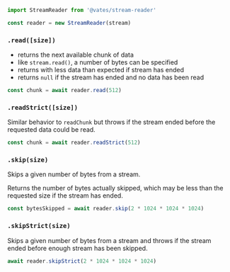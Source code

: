 ```js
import StreamReader from '@vates/stream-reader'

const reader = new StreamReader(stream)
```

### `.read([size])`

- returns the next available chunk of data
- like `stream.read()`, a number of bytes can be specified
- returns with less data than expected if stream has ended
- returns `null` if the stream has ended and no data has been read

```js
const chunk = await reader.read(512)
```

### `.readStrict([size])`

Similar behavior to `readChunk` but throws if the stream ended before the requested data could be read.

```js
const chunk = await reader.readStrict(512)
```

### `.skip(size)`

Skips a given number of bytes from a stream.

Returns the number of bytes actually skipped, which may be less than the requested size if the stream has ended.

```js
const bytesSkipped = await reader.skip(2 * 1024 * 1024 * 1024)
```

### `.skipStrict(size)`

Skips a given number of bytes from a stream and throws if the stream ended before enough stream has been skipped.

```js
await reader.skipStrict(2 * 1024 * 1024 * 1024)
```
